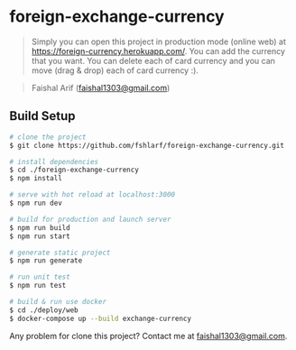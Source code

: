 # foreign-exchange-currency
> Simply you can open this project in production mode (online web) at https://foreign-currency.herokuapp.com/. You can add the currency that you want. You can delete each of card currency and you can move (drag & drop) each of card currency :).

> Faishal Arif (faishal1303@gmail.com)

## Build Setup

``` bash
# clone the project
$ git clone https://github.com/fshlarf/foreign-exchange-currency.git

# install dependencies
$ cd ./foreign-exchange-currency
$ npm install

# serve with hot reload at localhost:3000
$ npm run dev

# build for production and launch server
$ npm run build
$ npm run start

# generate static project
$ npm run generate

# run unit test
$ npm run test
```

```bash
# build & run use docker
$ cd ./deploy/web
$ docker-compose up --build exchange-currency
```

Any problem for clone this project? Contact me at faishal1303@gmail.com.
